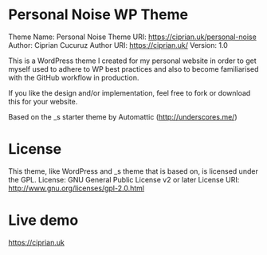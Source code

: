 Personal Noise WP Theme
===
Theme Name: Personal Noise
Theme URI: https://ciprian.uk/personal-noise
Author: Ciprian Cucuruz
Author URI: https://ciprian.uk/
Version: 1.0

This is a WordPress theme I created for my personal website in order to get myself used to adhere to WP best practices and also to become familiarised with the GitHub workflow in production.

If you like the design and/or implementation, feel free to fork or download this for your website.

Based on the _s starter theme by Automattic (http://underscores.me/)

License
===
This theme, like WordPress and _s theme that is based on, is licensed under the GPL.
License: GNU General Public License v2 or later
License URI: http://www.gnu.org/licenses/gpl-2.0.html

Live demo
===
https://ciprian.uk
